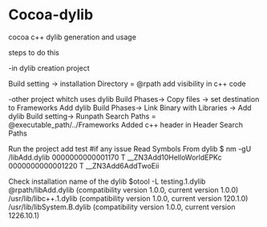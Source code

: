 # Cocoa-dylib
cocoa c++ dylib generation and usage 

steps to do this

-in dylib creation project 

Build setting -> installation Directory =  @rpath
add visibility in c++ code

-other project whitch uses dylib
Build Phases-> Copy files -> set destination to Frameworks Add dylib
Build Phases-> Link Binary with Libraries -> Add dylib
Build setting-> Runpath Search Paths = @executable_path/../Frameworks
Added c++ header in Header Search Paths

Run the project add test
#if any issue 
Read Symbols From dylib
$ nm -gU /libAdd.dylib 
0000000000001170 T __ZN3Add10HelloWorldEPKc
0000000000001220 T __ZN3Add6AddTwoEii

Check installation name of the dylib
$otool -L testing.1.dylib
@rpath/libAdd.dylib (compatibility version 1.0.0, current version 1.0.0)
/usr/lib/libc++.1.dylib (compatibility version 1.0.0, current version 120.1.0)
/usr/lib/libSystem.B.dylib (compatibility version 1.0.0, current version 1226.10.1)